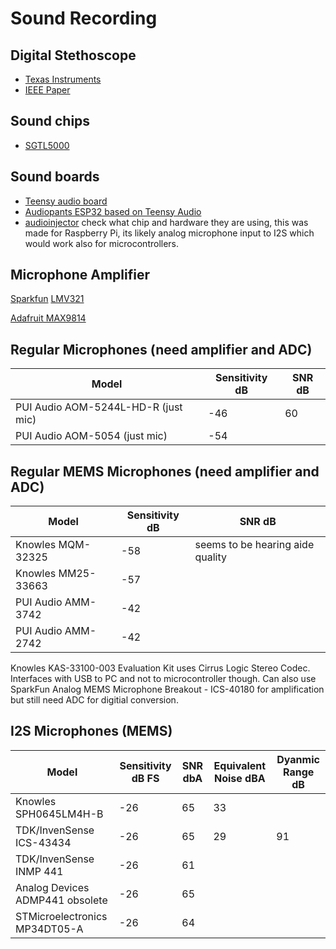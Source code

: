 # Sound Recording

## Digital Stethoscope
- [Texas Instruments](https://www.ti.com/solution/digital-stethoscope)
- [IEEE Paper](https://ieeexplore.ieee.org/document/8994674)
  
## Sound chips
- [SGTL5000](https://www.nxp.com/products/audio-and-radio/audio-converters/ultra-low-power-audio-codec:SGTL5000)
  
## Sound boards
- [Teensy audio board](https://www.pjrc.com/store/teensy3_audio.html)
- [Audiopants ESP32 based on Teensy Audio](https://noties.space/headphones-help)
- [audioinjector](https://www.audioinjector.net/)
check what chip and hardware they are using, this was made for Raspberry Pi, its likely analog microphone input to I2S which would work also for microcontrollers.

## Microphone Amplifier
[Sparkfun](https://learn.sparkfun.com/tutorials/sound-detector-hookup-guide?_gl=1*1kkdu25*_ga*MzMyODI5MDguMTY5NDE5MzI3NQ..*_ga_T369JS7J9N*MTY5NDQ4ODY0MC4zLjEuMTY5NDQ4ODc2NS40NC4wLjA.&_ga=2.97641820.250989333.1694488641-33282908.1694193275)
[LMV321](http://cdn.sparkfun.com/datasheets/Sensors/Sound/LMV324.pdf?_gl=1*101dz5s*_ga*MzMyODI5MDguMTY5NDE5MzI3NQ..*_ga_T369JS7J9N*MTY5NDQ4ODY0MC4zLjEuMTY5NDQ4ODY2MC40MC4wLjA.)

[Adafruit MAX9814](https://www.adafruit.com/product/1713)
## Regular Microphones (need amplifier and ADC)

| Model | Sensitivity dB | SNR dB |
| ----- | ----------- | --- |
| PUI Audio AOM-5244L-HD-R (just mic) | -46 | 60 | 
| PUI Audio AOM-5054 (just mic)       | -54 |    | 

## Regular MEMS Microphones (need amplifier and ADC)

| Model | Sensitivity dB | SNR dB |
| ----- | ----------- | --- |
| Knowles MQM-32325 | -58 | seems to be hearing aide quality |
| Knowles MM25-33663 | -57 | |
| PUI Audio AMM-3742 | -42 | |
| PUI Audio AMM-2742 | -42 | |

Knowles KAS-33100-003 Evaluation Kit uses Cirrus Logic Stereo Codec. Interfaces with USB to PC and not to microcontroller though.
Can also use SparkFun Analog MEMS Microphone Breakout - ICS-40180 for amplification but still need ADC for digitial conversion. 

## I2S Microphones (MEMS)
| Model                 | Sensitivity dB FS | SNR dbA | Equivalent Noise dBA | Dyanmic Range dB |
| --------------------- | ----------- | ------ | ---------------- | ------------- |
| Knowles SPH0645LM4H-B | -26 | 65 | 33 | |
| TDK/InvenSense ICS-43434 | -26 | 65 | 29 | 91 |
| TDK/InvenSense INMP 441 | -26 | 61 |
| Analog Devices ADMP441 obsolete| -26 | 65 | | |
| STMicroelectronics MP34DT05-A | -26 | 64 | | |
